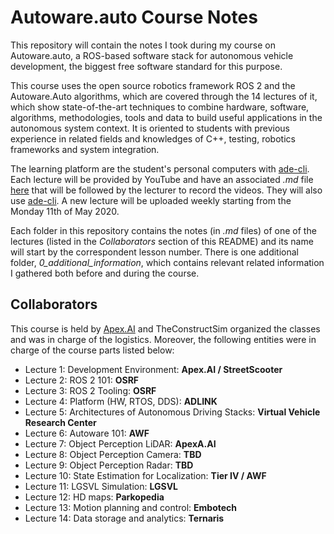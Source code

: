 # Autoware.auto Course Notes
This repository will contain the notes I took during my course on Autoware.auto, a ROS-based software stack for autonomous vehicle development, the biggest free software standard for this purpose.

This course uses the open source robotics framework ROS 2 and the Autoware.Auto algorithms, which are covered through the 14 lectures of it, which show state-of-the-art techniques to combine hardware, software, algorithms, methodologies, tools and data to build useful applications in the autonomous system context. It is oriented to students with previous experience in related fields and knowledges of C++, testing, robotics frameworks and system integration.

The learning platform are the student's personal computers with [ade-cli](https://ade-cli.readthedocs.io/en/latest/). Each lecture will be provided by YouTube and have an associated *.md* file [here](https://autowarefoundation.gitlab.io/autoware.auto/AutowareAuto/) that will be followed by the lecturer to record the videos. They will also use [ade-cli](https://ade-cli.readthedocs.io/en/latest/). A new lecture will be uploaded weekly starting from the Monday 11th of May 2020.

Each folder in this repository contains the notes (in *.md* files) of one of the lectures (listed in the *Collaborators* section of this README) and its name will start by the correspondent lesson number. There is one additional folder, *0_additional_information*, which contains relevant related information I gathered both before and during the course.


## Collaborators
This course is held by [Apex.AI](https://www.apex.ai/autoware-course) and TheConstructSim organized the classes and was in charge of the logistics. Moreover, the following entities were in charge of the course parts listed below:

- Lecture 1: Development Environment: **Apex.AI / StreetScooter**
- Lecture 2: ROS 2 101: **OSRF**
- Lecture 3: ROS 2 Tooling: **OSRF**
- Lecture 4: Platform (HW, RTOS, DDS): **ADLINK**
- Lecture 5: Architectures of Autonomous Driving Stacks: **Virtual Vehicle Research Center**
- Lecture 6: Autoware 101: **AWF**
- Lecture 7: Object Perception LiDAR: **ApexA.AI**
- Lecture 8: Object Perception Camera: **TBD**
- Lecture 9: Object Perception Radar: **TBD**
- Lecture 10: State Estimation for Localization: **Tier IV / AWF**
- Lecture 11: LGSVL Simulation: **LGSVL**
- Lecture 12: HD maps: **Parkopedia**
- Lecture 13: Motion planning and control: **Embotech**
- Lecture 14: Data storage and analytics: **Ternaris**

